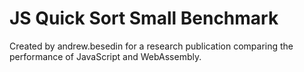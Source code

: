 # JS Quick Sort Small Benchmark

Created by andrew.besedin for a research publication comparing the performance of JavaScript and WebAssembly.